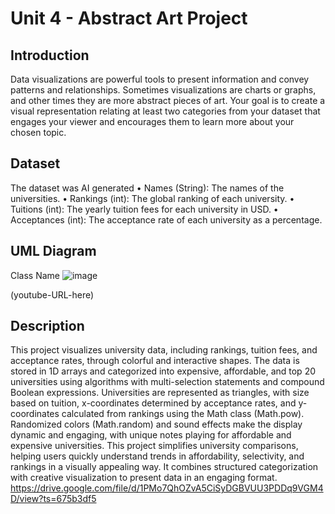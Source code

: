 # Unit 4 - Abstract Art Project

## Introduction

Data visualizations are powerful tools to present information and convey patterns and relationships. Sometimes visualizations are charts or graphs, and other times they are more abstract pieces of art. Your goal is to create a visual representation relating at least two categories from your dataset that engages your viewer and encourages them to learn more about your chosen topic.

## Dataset

The dataset was AI generated
	•	Names (String): The names of the universities.
	•	Rankings (int): The global ranking of each university.
	•	Tuitions (int): The yearly tuition fees for each university in USD.
	•	Acceptances (int): The acceptance rate of each university as a percentage.



## UML Diagram
Class Name
![image](https://github.com/user-attachments/assets/6d391b14-5e74-4543-9717-c1730d13e63c)

(youtube-URL-here)

## Description

This project visualizes university data, including rankings, tuition fees, and acceptance rates, through colorful and interactive shapes. The data is stored in 1D arrays and categorized into expensive, affordable, and top 20 universities using algorithms with multi-selection statements and compound Boolean expressions.
Universities are represented as triangles, with size based on tuition, x-coordinates determined by acceptance rates, and y-coordinates calculated from rankings using the Math class (Math.pow). Randomized colors (Math.random) and sound effects make the display dynamic and engaging, with unique notes playing for affordable and expensive universities.
This project simplifies university comparisons, helping users quickly understand trends in affordability, selectivity, and rankings in a visually appealing way. It combines structured categorization with creative visualization to present data in an engaging format.
https://drive.google.com/file/d/1PMo7QhOZvA5CiSyDGBVUU3PDDq9VGM4D/view?ts=675b3df5 

